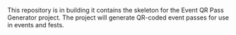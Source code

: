This repository is in building it  contains the skeleton for the Event QR Pass Generator project. The project will generate QR-coded event passes for use in events and fests.
